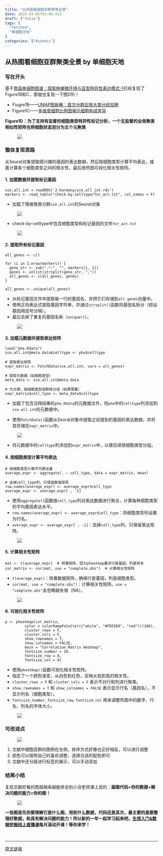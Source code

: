 ```yaml
---
title: "从热图看细胞亚群聚类全景"
date: 2025-03-05T03:06:41Z
draft: ["false"]
tags: [
  "fetched",
  "单细胞天地"
]
categories: ["Acdemic"]
---
```

从热图看细胞亚群聚类全景 by 单细胞天地
------
<div><section data-tool="mdnice编辑器" data-website="https://www.mdnice.com"><h3 data-tool="mdnice编辑器"><span data-cacheurl="" data-remoteid=""></span><span></span><span><span leaf="">写在开头</span></span><span></span></h3><p data-tool="mdnice编辑器"><span leaf="">基于</span><a href="https://mp.weixin.qq.com/s?__biz=MzI1Njk4ODE0MQ==&amp;mid=2247527174&amp;idx=1&amp;sn=11c6f1e72232a33e883d9bb3ec4a8621&amp;scene=21#wechat_redirect"><span leaf="">胃癌单细胞图谱：探索肿瘤微环境与亚型特异性表达模式-1</span></a><span leaf="">已经复现了Figure1B和C，那就也复现一下图D叭！</span></p><ul><li><section><span leaf="">Fiugre1B——</span><a href="https://mp.weixin.qq.com/s?__biz=MzI1Njk4ODE0MQ==&amp;mid=2247528101&amp;idx=1&amp;sn=51d148ddce142aef494be8f528595506&amp;scene=21#wechat_redirect"><span leaf="">UMAP图新解：首次分群后按大类分组加圈</span></a></section></li><li><section><span leaf="">Figure1C——</span><a href="https://mp.weixin.qq.com/s?__biz=MzI1Njk4ODE0MQ==&amp;mid=2247528319&amp;idx=1&amp;sn=908f4e12fcbda8795a357a55cea84a96&amp;scene=21#wechat_redirect"><span leaf="">多维度细胞比例图揭示细胞构成差异</span></a></section></li></ul><p data-tool="mdnice编辑器"><strong><span leaf="">Figure1D：为了支持有监督的细胞类型特异性标记分析，一个无监督的全局聚类相似性矩阵也将细胞状态划分为五个元聚类</span></strong></p><figure data-tool="mdnice编辑器"><span leaf=""><img data-imgfileid="100044759" data-src="https://mmbiz.qpic.cn/mmbiz_png/siaia0BDGJdjTRBZIuOnk2QRtTGtgeic9CcVia4qFIlZfmZN7H16e6Xfp51lLTvicxB4jUAXHtGvYoXHiapI2BmA1NWQ/640?wx_fmt=png&amp;from=appmsg" data-type="png" src="https://mmbiz.qpic.cn/mmbiz_png/siaia0BDGJdjTRBZIuOnk2QRtTGtgeic9CcVia4qFIlZfmZN7H16e6Xfp51lLTvicxB4jUAXHtGvYoXHiapI2BmA1NWQ/640?wx_fmt=png&amp;from=appmsg"></span></figure><h3 data-tool="mdnice编辑器"><span data-cacheurl="" data-remoteid=""></span><span></span><span><span leaf="">整体复现思路</span></span><span></span></h3><p data-tool="mdnice编辑器"><span leaf="">从Seurat对象提取感兴趣的基因的表达数据，然后按细胞类型计算平均表达，接着计算各个细胞类型之间的相关性，最后用热图可视化相关性矩阵。</span></p><h4 data-tool="mdnice编辑器"><span></span><span><span leaf="">1. </span><strong><span leaf="">加载数据并提取标记基因</span></strong></span><span></span></h4><pre data-tool="mdnice编辑器"><span data-cacheurl="" data-remoteid=""></span><code><span leaf="">sce.all.int = readRDS(</span><span><span leaf="">'2-harmony/sce.all_int.rds'</span></span><span leaf="">)</span><br><span leaf="">markers &lt;- read_table(</span><span><span leaf="">"check-by-celltype/for_act.txt"</span></span><span leaf="">, col_names = F)</span><br></code></pre><ul><li><section><span leaf="">加载了降维聚类分群</span><code><span leaf="">sce.all.int</span></code><span leaf="">的Seurat对象</span></section></li></ul><figure data-tool="mdnice编辑器"><span leaf=""><img data-imgfileid="100044756" data-src="https://mmbiz.qpic.cn/mmbiz_png/siaia0BDGJdjTRBZIuOnk2QRtTGtgeic9CcDmamJa97ibuLlazS0JbjiacNRELUJ2Y4cqbqudibrjiabedKeibTrMJMpvw/640?wx_fmt=png&amp;from=appmsg" data-type="png" src="https://mmbiz.qpic.cn/mmbiz_png/siaia0BDGJdjTRBZIuOnk2QRtTGtgeic9CcDmamJa97ibuLlazS0JbjiacNRELUJ2Y4cqbqudibrjiabedKeibTrMJMpvw/640?wx_fmt=png&amp;from=appmsg"></span></figure><ul><li><section><span leaf="">check-by-celltype中包含细胞类型和标记基因的文件</span><code><span leaf="">for_act.txt</span></code></section></li></ul><figure data-tool="mdnice编辑器"><span leaf=""><img data-imgfileid="100044758" data-src="https://mmbiz.qpic.cn/mmbiz_png/siaia0BDGJdjTRBZIuOnk2QRtTGtgeic9Cc6bQPsxaKJqeSOBNwxvGY72H6t8Ph9sMiaT1rYRcO9HdtpviaMUN9SFqg/640?wx_fmt=png&amp;from=appmsg" data-type="png" src="https://mmbiz.qpic.cn/mmbiz_png/siaia0BDGJdjTRBZIuOnk2QRtTGtgeic9Cc6bQPsxaKJqeSOBNwxvGY72H6t8Ph9sMiaT1rYRcO9HdtpviaMUN9SFqg/640?wx_fmt=png&amp;from=appmsg"></span></figure><h4 data-tool="mdnice编辑器"><span></span><span><span leaf="">2. </span><strong><span leaf="">提取所有标记基因</span></strong></span><span></span></h4><pre data-tool="mdnice编辑器"><span data-cacheurl="" data-remoteid=""></span><code><span leaf="">all_genes &lt;- c()</span><br><br><span><span leaf="">for</span></span><span leaf=""> (i </span><span><span leaf="">in</span></span><span leaf=""> 1:nrow(markers)) {</span><br><span leaf="">  gene_str &lt;- sub(</span><span><span leaf="">".*:"</span></span><span leaf="">, </span><span><span leaf="">""</span></span><span leaf="">, markers[i, 1])</span><br><span leaf="">  genes &lt;- unlist(strsplit(gene_str, </span><span><span leaf="">","</span></span><span leaf="">))</span><br><span leaf="">  all_genes &lt;- c(all_genes, genes)</span><br><span leaf="">}</span><br><br><span leaf="">all_genes &lt;- unique(all_genes)</span><br></code></pre><ul><li><section><span leaf="">从标记基因文件中提取每一行的基因名，并把它们存储到</span><code><span leaf="">all_genes</span></code><span leaf="">向量中。</span></section></li><li><section><span leaf="">使用正则表达式提取基因字符串，并通过</span><code><span leaf="">strsplit()</span></code><span leaf="">函数将基因名拆分（假设基因用逗号分隔）。</span></section></li><li><section><span leaf="">最后去掉了重复的基因名称（</span><code><span leaf="">unique()</span></code><span leaf="">）。</span></section></li></ul><figure data-tool="mdnice编辑器"><span leaf=""><img data-imgfileid="100044757" data-src="https://mmbiz.qpic.cn/mmbiz_png/siaia0BDGJdjTRBZIuOnk2QRtTGtgeic9CckP96HRpQn1xMcydKosK2Re17rLpDqWKQBzISuiaibqOcp8JgsoNMMdZQ/640?wx_fmt=png&amp;from=appmsg" data-type="png" src="https://mmbiz.qpic.cn/mmbiz_png/siaia0BDGJdjTRBZIuOnk2QRtTGtgeic9CckP96HRpQn1xMcydKosK2Re17rLpDqWKQBzISuiaibqOcp8JgsoNMMdZQ/640?wx_fmt=png&amp;from=appmsg"></span></figure><h4 data-tool="mdnice编辑器"><span></span><span><span leaf="">3. </span><strong><span leaf="">加载元数据并提取表达矩阵</span></strong></span><span></span></h4><pre data-tool="mdnice编辑器"><span data-cacheurl="" data-remoteid=""></span><code><span leaf="">load(</span><span><span leaf="">"phe.Rdata"</span></span><span leaf="">)</span><br><span leaf="">sce.all.int@meta.data</span><span><span leaf="">$celltype</span></span><span leaf=""> &lt;- phe</span><span><span leaf="">$celltype</span></span><br><br><span><span leaf=""># 提取表达矩阵</span></span><br><span leaf="">expr_matrix &lt;- FetchData(sce.all.int, vars = all_genes)</span><br><br><span><span leaf=""># 提取元数据（如细胞类型）</span></span><br><span leaf="">meta_data &lt;- sce.all.int@meta.data</span><br><br><span><span leaf=""># 为方便，按细胞类型或群体分组（如果需要）</span></span><br><span leaf="">expr_matrix</span><span><span leaf="">$cell_type</span></span><span leaf=""> &lt;- meta_data</span><span><span leaf="">$celltype</span></span><br></code></pre><ul><li><section><p><span leaf="">加载了包含注释结果的</span><code><span leaf="">phe.Rdata</span></code><span leaf="">的元数据文件，将</span><code><span leaf="">phe</span></code><span leaf="">中的</span><code><span leaf="">celltype</span></code><span leaf="">列添加到</span><code><span leaf="">sce.all.int</span></code><span leaf="">的元数据中。</span></p></section></li><li><section><p><span leaf="">使用</span><code><span leaf="">FetchData()</span></code><span leaf="">函数从Seurat对象中提取之前提到的基因的表达数据，并将其存储在</span><code><span leaf="">expr_matrix</span></code><span leaf="">中。</span></p></section></li></ul><figure data-tool="mdnice编辑器"><span leaf=""><img data-imgfileid="100044760" data-src="https://mmbiz.qpic.cn/mmbiz_png/siaia0BDGJdjTRBZIuOnk2QRtTGtgeic9CcQblqjaOPhDTvrKE1v1GDvssXcL1u3ibahnPMWdE7pOwnmOLmyBx6icWA/640?wx_fmt=png&amp;from=appmsg" data-type="png" src="https://mmbiz.qpic.cn/mmbiz_png/siaia0BDGJdjTRBZIuOnk2QRtTGtgeic9CcQblqjaOPhDTvrKE1v1GDvssXcL1u3ibahnPMWdE7pOwnmOLmyBx6icWA/640?wx_fmt=png&amp;from=appmsg"></span></figure><ul><li><section><span leaf="">将元数据中的</span><code><span leaf="">celltype</span></code><span leaf="">列添加到</span><code><span leaf="">expr_matrix</span></code><span leaf="">中，以便后续按细胞类型分组。</span></section></li></ul><h4 data-tool="mdnice编辑器"><span></span><span><span leaf="">4. </span><strong><span leaf="">按细胞类型计算平均表达</span></strong></span><span></span></h4><pre data-tool="mdnice编辑器"><span data-cacheurl="" data-remoteid=""></span><code><span><span leaf=""># 按细胞类型计算平均表达量</span></span><br><span leaf="">average_expr &lt;- aggregate(. ~ cell_type, data = expr_matrix, mean)</span><br><br><span><span leaf=""># 去掉cell_type列，只保留数值矩阵</span></span><br><span leaf="">row.names(average_expr) &lt;- average_expr</span><span><span leaf="">$cell_type</span></span><br><span leaf="">average_expr &lt;- average_expr[ , -1]</span><br></code></pre><ul><li><section><span leaf="">使用</span><code><span leaf="">aggregate()</span></code><span leaf="">函数按</span><code><span leaf="">cell_type</span></code><span leaf="">列对表达数据进行聚合，计算每种细胞类型的平均基因表达水平。</span></section></li><li><section><code><span leaf="">row.names(average_expr) &lt;- average_expr$cell_type</span></code><span leaf="">：将细胞类型列设置为行名。</span></section></li><li><section><code><span leaf="">average_expr &lt;- average_expr[ , -1]</span></code><span leaf="">：去掉</span><code><span leaf="">cell_type</span></code><span leaf="">列，只保留表达矩阵。</span></section></li></ul><figure data-tool="mdnice编辑器"><span leaf=""><img data-imgfileid="100044764" data-src="https://mmbiz.qpic.cn/mmbiz_png/siaia0BDGJdjTRBZIuOnk2QRtTGtgeic9CcsjjdcpxrC87FmwyURibicNGBu7IROj4UyIBllqm0QRe1tPXqvsOiaFVhg/640?wx_fmt=png&amp;from=appmsg" data-type="png" src="https://mmbiz.qpic.cn/mmbiz_png/siaia0BDGJdjTRBZIuOnk2QRtTGtgeic9CcsjjdcpxrC87FmwyURibicNGBu7IROj4UyIBllqm0QRe1tPXqvsOiaFVhg/640?wx_fmt=png&amp;from=appmsg"></span></figure><h4 data-tool="mdnice编辑器"><span></span><span><span leaf="">5. </span><strong><span leaf="">计算相关性矩阵</span></strong></span><span></span></h4><pre data-tool="mdnice编辑器"><span data-cacheurl="" data-remoteid=""></span><code><span leaf="">mat &lt;- t(average_expr)  </span><span><span leaf=""># 转置矩阵，因为pheatmap要求行是基因，列是样本</span></span><br><span leaf="">cor_matrix &lt;- cor(mat, use = </span><span><span leaf="">"complete.obs"</span></span><span leaf="">)  </span><span><span leaf=""># 计算相关性矩阵</span></span><br></code></pre><ul><li><section><code><span leaf="">t(average_expr)</span></code><span leaf="">：转置数据矩阵，确保行是基因，列是细胞类型。</span></section></li><li><section><code><span leaf="">cor(mat, use = "complete.obs")</span></code><span leaf="">：计算相关性矩阵。</span><code><span leaf="">use = "complete.obs"</span></code><span leaf="">会忽略缺失值（NA）。</span></section></li></ul><figure data-tool="mdnice编辑器"><span leaf=""><img data-imgfileid="100044762" data-src="https://mmbiz.qpic.cn/mmbiz_png/siaia0BDGJdjTRBZIuOnk2QRtTGtgeic9CcRYjtRu5Ir6nH4XO6Cq3n7hOw17ZLUjQbGyI3asr27QhdxIN0QFKmKQ/640?wx_fmt=png&amp;from=appmsg" data-type="png" src="https://mmbiz.qpic.cn/mmbiz_png/siaia0BDGJdjTRBZIuOnk2QRtTGtgeic9CcRYjtRu5Ir6nH4XO6Cq3n7hOw17ZLUjQbGyI3asr27QhdxIN0QFKmKQ/640?wx_fmt=png&amp;from=appmsg"></span></figure><h4 data-tool="mdnice编辑器"><span></span><span><span leaf="">6. </span><strong><span leaf="">可视化相关性矩阵</span></strong></span><span></span></h4><pre data-tool="mdnice编辑器"><span data-cacheurl="" data-remoteid=""></span><code><span leaf="">p &lt;- pheatmap(cor_matrix,</span><br><span leaf="">         color = colorRampPalette(c(</span><span><span leaf="">"white"</span></span><span leaf="">, </span><span><span leaf="">"#FEE5D9"</span></span><span leaf="">, </span><span><span leaf="">"red"</span></span><span leaf="">))(100),</span><br><span leaf="">         cluster_rows = F, </span><br><span leaf="">         cluster_cols = F, </span><br><span leaf="">         show_rownames = T, </span><br><span leaf="">         show_colnames = FALSE, </span><br><span leaf="">         main = </span><span><span leaf="">"Correlation Matrix Heatmap"</span></span><span leaf="">, </span><br><span leaf="">         fontsize_number = 10, </span><br><span leaf="">         fontsize_row = 8, </span><br><span leaf="">         fontsize_col = 8)</span><br></code></pre><ul><li><section><span leaf="">使用</span><code><span leaf="">pheatmap()</span></code><span leaf="">函数可视化相关性矩阵。</span></section></li><li><section><span leaf="">指定了一个颜色渐变，从白色到红色，反映从低到高的相关性。</span></section></li><li><section><code><span leaf="">cluster_rows = F</span></code><span leaf=""> 和 </span><code><span leaf="">cluster_cols = F</span></code><span leaf=""> 表示不对行和列进行聚类。</span></section></li><li><section><code><span leaf="">show_rownames = T</span></code><span leaf=""> 和 </span><code><span leaf="">show_colnames = FALSE</span></code><span leaf=""> 表示显示行名（基因名），不显示列名（细胞类型）。</span></section></li><li><section><code><span leaf="">fontsize_number</span></code><span leaf="">, </span><code><span leaf="">fontsize_row</span></code><span leaf="">, </span><code><span leaf="">fontsize_col</span></code><span leaf=""> 用来调整热图中的数字、行名、列名的字体大小。</span></section></li></ul><figure data-tool="mdnice编辑器"><span leaf=""><img data-imgfileid="100044761" data-src="https://mmbiz.qpic.cn/mmbiz_png/siaia0BDGJdjTRBZIuOnk2QRtTGtgeic9CcnlAK96ib3sRvdibBWnPiadIZHPSXF9TJp3OibBIXV4z3B1T4JTnX71rsOQ/640?wx_fmt=png&amp;from=appmsg" data-type="png" src="https://mmbiz.qpic.cn/mmbiz_png/siaia0BDGJdjTRBZIuOnk2QRtTGtgeic9CcnlAK96ib3sRvdibBWnPiadIZHPSXF9TJp3OibBIXV4z3B1T4JTnX71rsOQ/640?wx_fmt=png&amp;from=appmsg"></span></figure><h3 data-tool="mdnice编辑器"><span data-cacheurl="" data-remoteid=""></span><span></span><span><span leaf="">可改进点</span></span><span></span></h3><figure data-tool="mdnice编辑器"><span leaf=""><img data-imgfileid="100044765" data-src="https://mmbiz.qpic.cn/mmbiz_png/siaia0BDGJdjTRBZIuOnk2QRtTGtgeic9CcxKzjljyibibhAAfbKOPaSc70tbTYLYpBSUuweJtAzeBCv1rPlIicvkibfw/640?wx_fmt=png&amp;from=appmsg" data-type="png" src="https://mmbiz.qpic.cn/mmbiz_png/siaia0BDGJdjTRBZIuOnk2QRtTGtgeic9CcxKzjljyibibhAAfbKOPaSc70tbTYLYpBSUuweJtAzeBCv1rPlIicvkibfw/640?wx_fmt=png&amp;from=appmsg"></span></figure><ol><li><section><span leaf="">文献中细胞亚群的图例在左侧，排序方式好像也正好相反，可以进行调整</span></section></li><li><section><span leaf="">颜色可以按照自己的喜欢调整，选择合适的配色即可</span></section></li><li><section><span leaf="">文献中还分层进行标签的展示，可以手动添加</span></section></li></ol><h3 data-tool="mdnice编辑器"><span data-cacheurl="" data-remoteid=""></span><span></span><span><span leaf="">结尾小结</span></span><span></span></h3><p data-tool="mdnice编辑器"><span leaf="">复现文献好看的图就越来越能体会到小洁老师课上说的：</span><strong><span leaf="">画图代码+你的数据+解决问题的能力=你的图！</span></strong></p><figure data-tool="mdnice编辑器"><span leaf=""><img data-imgfileid="100044763" data-src="https://mmbiz.qpic.cn/mmbiz_png/siaia0BDGJdjTRBZIuOnk2QRtTGtgeic9Ccic6bpX1ibClC5ZKApvf34icKSyiaI9X3AVaBQYHJGhZ5oNykiaSmlyBHp8g/640?wx_fmt=png&amp;from=appmsg" data-type="png" src="https://mmbiz.qpic.cn/mmbiz_png/siaia0BDGJdjTRBZIuOnk2QRtTGtgeic9Ccic6bpX1ibClC5ZKApvf34icKSyiaI9X3AVaBQYHJGhZ5oNykiaSmlyBHp8g/640?wx_fmt=png&amp;from=appmsg"></span></figure><p data-tool="mdnice编辑器"><strong><span leaf="">一张图首先你要理解它是什么图，用到什么数据，代码还是其次，最主要的是要整理好数据，和具有解决问题的能力！所以新的一年一起学习起来吧，</span><a href="https://mp.weixin.qq.com/s?__biz=MzAxMDkxODM1Ng==&amp;mid=2247538685&amp;idx=1&amp;sn=00de34b1fe5811f22dd67cbc45ff1625&amp;scene=21#wechat_redirect"><span leaf="">生信入门&amp;数据挖掘线上直播课</span></a><span leaf="">每月滚动开课！等你来学！</span></strong></p></section><section><span leaf=""><br></span></section><p><mp-style-type data-value="3"></mp-style-type></p></div>  
<hr>
<a href="https://mp.weixin.qq.com/s/zHMt27-BSQ07PF83G_uBWw",target="_blank" rel="noopener noreferrer">原文链接</a>
